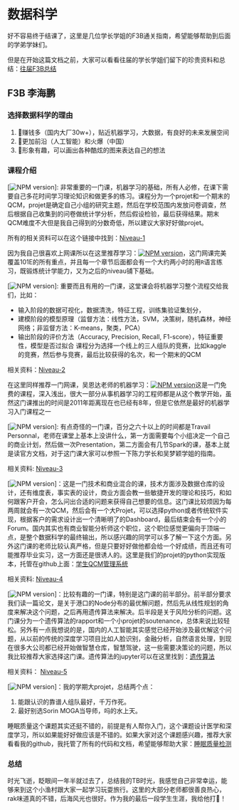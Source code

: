 # 数据科学
好不容易终于结课了，这里是几位学长学姐的F3B通关指南，希望能够帮助到后面的学弟学妹们。

但是在开始这篇文档之前，大家可以看看往届的学长学姐们留下的珍贵资料和总结：[往届F3B总结](3A专业总结.pdf)

## F3B 李海鹏
### 选择数据科学的理由
1. 🎁赚钱多（国内大厂30w+），贴近机器学习，大数据，有良好的未来发展空间
2. 💪更加前沿（人工智能）和火爆（中国）
3. 🌈形象有趣，可以画出各种酷炫的图来表达自己的想法
### 课程介绍
[![NPM version](https://img.shields.io/badge/Niveau--1-%E7%BB%9F%E8%AE%A1%E5%AD%A6-red.svg)]: 非常重要的一门课，机器学习的基础，所有人必修，在课下需要自己多花时间学习理论知识和做更多的练习。课程分为一个projet和一个期末的QCM，projet是确定自己小组的研究主题，然后在学校范围内发放问卷调查，然后根据自己收集到的问卷做统计学分析，然后假设检验，最后获得结果。期末QCM难度不大但是我自己得到的分数奇低，所以建议大家好好做projet。

所有的相关资料可以在这个链接中找到：[Niveau-1](https://drive.google.com/drive/folders/1XSCo7Fqw8HM3oKVUPqPCtO3di1MLwh82?usp=sharing)

因为我自己很喜欢上网课所以在这里推荐学习：[![NPM version](https://img.shields.io/badge/cousera-Statistic%20with%20R-blue.svg)](https://www.coursera.org/specializations/statistics)，这门网课完美覆盖101E的所有重点，并且每一个章节后面都会有一个大约两小时的用`R`语言练习，既锻炼统计学能力，又为之后的niveau铺下基础。

[![NPM version](https://img.shields.io/badge/Niveau--2-%E6%95%B0%E6%8D%AE%E6%8C%96%E6%8E%98-red.svg)]: 重要而且有用的一门课，这堂课会将机器学习整个流程交给我们，比如：
* 输入阶段的数据可视化，数据清洗，特征工程，训练集验证集划分，
* 建模阶段的模型原理（监督方法：线性方法，SVM，决策树，随机森林，神经网络；非监督方法：K-means，聚类，PCA）
* 输出阶段的评价方法（Accuracy, Precision, Recall, F1-score），特征重要性，模型是否过拟合
课程分为选择一个线上的三人组队的竞赛，比如kaggle的竞赛，然后参与竞赛，最后比较获得的名次，和一个期末的QCM

相关资料：[Niveau-2](https://drive.google.com/drive/folders/17Of3oGdUtwQmFVtCt57XnwvEOfg42kBW?usp=sharing)

在这里同样推荐一门网课，吴恩达老师的机器学习：[![NPM version](https://img.shields.io/badge/cousera-Machine%20Learning-blue.svg)](https://www.coursera.org/learn/machine-learning)这是一门免费的课程，深入浅出，很大一部分从事机器学习的工程师都是从这个教学开始，虽然这门课推出的时间是2011年距离现在也已经有8年，但是它依然是最好的机器学习入门课程之一

[![NPM version](https://img.shields.io/badge/Niveau--3-%E5%A4%A7%E6%95%B0%E6%8D%AE-red.svg)]: 有点奇怪的一门课，百分之六十以上的时间都是Travail Personnal，老师在课堂上基本上没讲什么，第一方面需要每个小组决定一个自己的商业计划，然后做一次Presentation，第二方面会有几节Spark的课，基本上就是读官方文档，对于这门课大家可以参照一下陈力学长和吴梦颖学姐的指南。

相关资料: [Niveau-3](https://drive.google.com/drive/folders/1mrgyilV59J2i14oqaNWg-pPStsTDJ-7F?usp=sharing)

[![NPM version](https://img.shields.io/badge/Niveau--4-%E5%95%86%E4%B8%9A%E6%99%BA%E8%83%BD-red.svg)]：这是一门技术和商业混合的课，技术方面涉及数据仓库的设计，还有维度表，事实表的设计，商业方面会教一些敏捷开发的理论和技巧，和如何跟客户开会，怎么问出合适的问题来获得自己想要的信息。这门课比较烦因为每两周就会有一次QCM，然后会有一个大Projet，可以选择python或者传统软件实现，根据客户的需求设计出一个清晰明了的Dashboard，最后结束会有一个小的Forum。国内其实也有商业智能分析师这个职位，这个职位感觉更偏向于顶端一点，是整个数据科学的最终输出，所以感兴趣的同学可以多了解一下这个方面。另外这门课的老师比较认真严格，但是只要好好做他都会给一个好成绩，而且还有可能推荐毕业实习，这一方面还是很诱人的。这里是我们的projet的python实现版本，托管在github上面：[学生QCM管理系统](https://github.com/lhaippp/Dash_Student_Management_System)

相关资料: [Niveau-4](https://drive.google.com/drive/folders/1t6C7JNm7kYCtt32WVwNzLvujkKIexjEg?usp=sharing)

[![NPM version](https://img.shields.io/badge/Niveau--5-%E5%86%B3%E7%AD%96%E8%AE%BA-red.svg)]：比较有趣的一门课，特别是这门课的前半部分。前半部分要求我们读一篇论文，是关于港口的Node分布的最优解问题，然后先从线性规划的角度来解决这个问题，之后再用遗传算法来解决。后半段是关于风险分析的问题。这门课分为一个遗传算法的rapport和一个小projet的soutenance，总体来说比较轻松。另外有一点我想说的是，国内的人工智能其实感觉已经开始涉及最优解这个问题，从以前的传统的深度学习项目比如人脸识别，金融分析，自然语言处理，到现在很多大公司都已经开始做智慧仓库，智慧驾驶，这一些需要决策论的问题，所以我比较推荐大家选择这门课。遗传算法的jupyter可以在这里找到：[遗传算法](**GA-Hub-Distribution.ipynb**)

相关资料： [Niveau-5](https://drive.google.com/drive/folders/1shh2g__ZFqqgOS8UBqW8o4MSxm5fnOdx?usp=sharing)

[![NPM version](https://img.shields.io/badge/ProjetISA-SleepQuality-blue.svg)]：我的学期大projet，总结两个点：
1. 能跟认识的靠谱人组队最好，千万作死。
2. 最好别选Sorin MOGA当导师，吗的水上天。

睡眠质量这个课题其实还挺不错的，前提是有人帮你入门，这个课题设计医学和深度学习，所以如果能好好做应该是不错的。如果大家对这个课题感兴趣，推荐大家看看我的github，我托管了所有的代码和文档，希望能够帮助大家：[睡眠质量检测](https://github.com/lhaippp/Measuring-Sleep-Quality)

### 总结
时光飞逝，眨眼间一年半就过去了，总结我的TB时光，我感觉自己非常幸运，能够来到这个小渔村跟大家一起学习玩耍旅行。这里的大部分老师都很善良热心，rak味道真的不错，后海风光也很好。作为我的最后一段学生生涯，我给他打💯！
